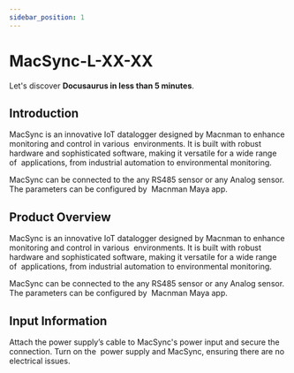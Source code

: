 ```yaml
---
sidebar_position: 1
---
```


# MacSync-L-XX-XX

Let's discover **Docusaurus in less than 5 minutes**.

## Introduction

MacSync is an innovative IoT datalogger designed by Macnman to enhance monitoring and control in various 
environments. It is built with robust hardware and sophisticated software, making it versatile for a wide range of 
applications, from industrial automation to environmental monitoring.

MacSync can be connected to the any RS485 sensor or any Analog sensor. The parameters can be configured by 
Macnman Maya app.

## Product Overview

MacSync is an innovative IoT datalogger designed by Macnman to enhance monitoring and control in various 
environments. It is built with robust hardware and sophisticated software, making it versatile for a wide range of 
applications, from industrial automation to environmental monitoring.

MacSync can be connected to the any RS485 sensor or any Analog sensor. The parameters can be configured by 
Macnman Maya app.

## Input Information
Attach the power supply’s cable to MacSync's power input and secure the connection. Turn on the 
power supply and MacSync, ensuring there are no electrical issues.